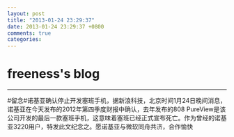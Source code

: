 ```yaml
---
layout: post
title: "2013-01-24 23:29:37"
date: 2013-01-24 23:29:37 +0800
comments: true
categories: 
---
```


# freeness's blog

----------

>
\#留念\#诺基亚确认停止开发塞班手机，据新浪科技，北京时间1月24日晚间消息，诺基亚在今天发布的2012年第四季度财报中确认，去年发布的808 PureView是该公司开发的最后一款塞班手机，这意味着塞班已经正式宣布死亡。作为曾经的诺基亚3220用户，特发此文纪念之。愿诺基亚与微软同舟共济，合作愉快 